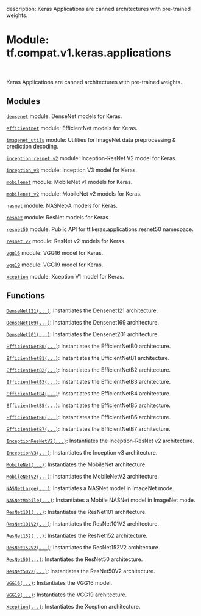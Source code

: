 description: Keras Applications are canned architectures with pre-trained weights.

<div itemscope itemtype="http://developers.google.com/ReferenceObject">
<meta itemprop="name" content="tf.compat.v1.keras.applications" />
<meta itemprop="path" content="Stable" />
</div>

# Module: tf.compat.v1.keras.applications

<!-- Insert buttons and diff -->

<table class="tfo-notebook-buttons tfo-api nocontent" align="left">

</table>



Keras Applications are canned architectures with pre-trained weights.



## Modules

[`densenet`](../../../../tf/compat/v1/keras/applications/densenet.md) module: DenseNet models for Keras.

[`efficientnet`](../../../../tf/compat/v1/keras/applications/efficientnet.md) module: EfficientNet models for Keras.

[`imagenet_utils`](../../../../tf/compat/v1/keras/applications/imagenet_utils.md) module: Utilities for ImageNet data preprocessing & prediction decoding.

[`inception_resnet_v2`](../../../../tf/compat/v1/keras/applications/inception_resnet_v2.md) module: Inception-ResNet V2 model for Keras.

[`inception_v3`](../../../../tf/compat/v1/keras/applications/inception_v3.md) module: Inception V3 model for Keras.

[`mobilenet`](../../../../tf/compat/v1/keras/applications/mobilenet.md) module: MobileNet v1 models for Keras.

[`mobilenet_v2`](../../../../tf/compat/v1/keras/applications/mobilenet_v2.md) module: MobileNet v2 models for Keras.

[`nasnet`](../../../../tf/compat/v1/keras/applications/nasnet.md) module: NASNet-A models for Keras.

[`resnet`](../../../../tf/compat/v1/keras/applications/resnet.md) module: ResNet models for Keras.

[`resnet50`](../../../../tf/compat/v1/keras/applications/resnet50.md) module: Public API for tf.keras.applications.resnet50 namespace.

[`resnet_v2`](../../../../tf/compat/v1/keras/applications/resnet_v2.md) module: ResNet v2 models for Keras.

[`vgg16`](../../../../tf/compat/v1/keras/applications/vgg16.md) module: VGG16 model for Keras.

[`vgg19`](../../../../tf/compat/v1/keras/applications/vgg19.md) module: VGG19 model for Keras.

[`xception`](../../../../tf/compat/v1/keras/applications/xception.md) module: Xception V1 model for Keras.

## Functions

[`DenseNet121(...)`](../../../../tf/keras/applications/DenseNet121.md): Instantiates the Densenet121 architecture.

[`DenseNet169(...)`](../../../../tf/keras/applications/DenseNet169.md): Instantiates the Densenet169 architecture.

[`DenseNet201(...)`](../../../../tf/keras/applications/DenseNet201.md): Instantiates the Densenet201 architecture.

[`EfficientNetB0(...)`](../../../../tf/keras/applications/EfficientNetB0.md): Instantiates the EfficientNetB0 architecture.

[`EfficientNetB1(...)`](../../../../tf/keras/applications/EfficientNetB1.md): Instantiates the EfficientNetB1 architecture.

[`EfficientNetB2(...)`](../../../../tf/keras/applications/EfficientNetB2.md): Instantiates the EfficientNetB2 architecture.

[`EfficientNetB3(...)`](../../../../tf/keras/applications/EfficientNetB3.md): Instantiates the EfficientNetB3 architecture.

[`EfficientNetB4(...)`](../../../../tf/keras/applications/EfficientNetB4.md): Instantiates the EfficientNetB4 architecture.

[`EfficientNetB5(...)`](../../../../tf/keras/applications/EfficientNetB5.md): Instantiates the EfficientNetB5 architecture.

[`EfficientNetB6(...)`](../../../../tf/keras/applications/EfficientNetB6.md): Instantiates the EfficientNetB6 architecture.

[`EfficientNetB7(...)`](../../../../tf/keras/applications/EfficientNetB7.md): Instantiates the EfficientNetB7 architecture.

[`InceptionResNetV2(...)`](../../../../tf/keras/applications/InceptionResNetV2.md): Instantiates the Inception-ResNet v2 architecture.

[`InceptionV3(...)`](../../../../tf/keras/applications/InceptionV3.md): Instantiates the Inception v3 architecture.

[`MobileNet(...)`](../../../../tf/keras/applications/MobileNet.md): Instantiates the MobileNet architecture.

[`MobileNetV2(...)`](../../../../tf/keras/applications/MobileNetV2.md): Instantiates the MobileNetV2 architecture.

[`NASNetLarge(...)`](../../../../tf/keras/applications/NASNetLarge.md): Instantiates a NASNet model in ImageNet mode.

[`NASNetMobile(...)`](../../../../tf/keras/applications/NASNetMobile.md): Instantiates a Mobile NASNet model in ImageNet mode.

[`ResNet101(...)`](../../../../tf/keras/applications/ResNet101.md): Instantiates the ResNet101 architecture.

[`ResNet101V2(...)`](../../../../tf/keras/applications/ResNet101V2.md): Instantiates the ResNet101V2 architecture.

[`ResNet152(...)`](../../../../tf/keras/applications/ResNet152.md): Instantiates the ResNet152 architecture.

[`ResNet152V2(...)`](../../../../tf/keras/applications/ResNet152V2.md): Instantiates the ResNet152V2 architecture.

[`ResNet50(...)`](../../../../tf/keras/applications/ResNet50.md): Instantiates the ResNet50 architecture.

[`ResNet50V2(...)`](../../../../tf/keras/applications/ResNet50V2.md): Instantiates the ResNet50V2 architecture.

[`VGG16(...)`](../../../../tf/keras/applications/VGG16.md): Instantiates the VGG16 model.

[`VGG19(...)`](../../../../tf/keras/applications/VGG19.md): Instantiates the VGG19 architecture.

[`Xception(...)`](../../../../tf/keras/applications/Xception.md): Instantiates the Xception architecture.

